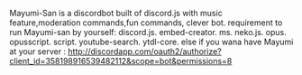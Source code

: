 Mayumi-San is a discordbot built of discord.js with music feature,moderation commands,fun commands, clever bot.
requirement to run Mayumi-san by yourself:
discord.js.
embed-creator.
ms.
neko.js.
opus.
opusscript.
script.
youtube-search.
ytdl-core.
else if you wana have Mayumi at your server : http://discordapp.com/oauth2/authorize?client_id=358198916539482112&scope=bot&permissions=8
